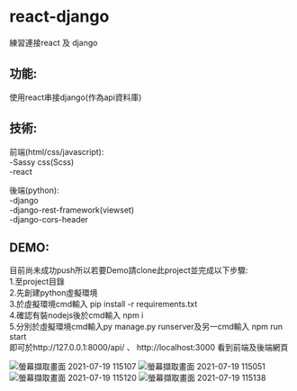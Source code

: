 # react-django

練習連接react 及 django

## 功能:
使用react串接django(作為api資料庫)


## 技術:

前端(html/css/javascript): </br>
-Sassy css(Scss) </br>
-react

後端(python): </br>
-django </br>
-django-rest-framework(viewset) </br>
-django-cors-header


## DEMO: </br>
目前尚未成功push所以若要Demo請clone此project並完成以下步驟: </br>
1.至project目錄 </br>
2.先創建python虛擬環境 </br>
3.於虛擬環境cmd輸入 pip install -r requirements.txt </br>
4.確認有裝nodejs後於cmd輸入 npm i </br>
5.分別於虛擬環境cmd輸入py manage.py runserver及另一cmd輸入 npm run start </br>
即可於http://127.0.0.1:8000/api/ 、 http://localhost:3000  看到前端及後端網頁

![螢幕擷取畫面 2021-07-19 115107](https://user-images.githubusercontent.com/61855494/126100807-6d30c0d6-b51a-4b0c-82a4-c4262db54ec4.png)
![螢幕擷取畫面 2021-07-19 115051](https://user-images.githubusercontent.com/61855494/126100806-ce855149-d8cf-4056-9a5c-e3765c98f584.png)
![螢幕擷取畫面 2021-07-19 115120](https://user-images.githubusercontent.com/61855494/126100810-a76213ae-467d-4fa8-81d5-9f25b2acf427.png)
![螢幕擷取畫面 2021-07-19 115138](https://user-images.githubusercontent.com/61855494/126100812-cae00457-f34f-4486-a390-3822982a9e27.png)






